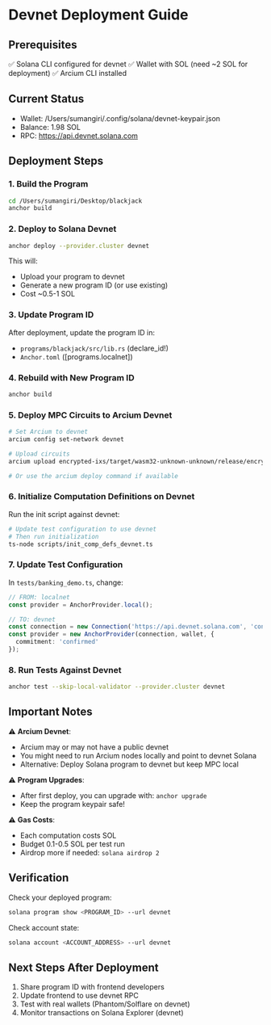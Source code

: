 # Devnet Deployment Guide

## Prerequisites
✅ Solana CLI configured for devnet
✅ Wallet with SOL (need ~2 SOL for deployment)
✅ Arcium CLI installed

## Current Status
- Wallet: /Users/sumangiri/.config/solana/devnet-keypair.json
- Balance: 1.98 SOL
- RPC: https://api.devnet.solana.com

## Deployment Steps

### 1. Build the Program
```bash
cd /Users/sumangiri/Desktop/blackjack
anchor build
```

### 2. Deploy to Solana Devnet
```bash
anchor deploy --provider.cluster devnet
```

This will:
- Upload your program to devnet
- Generate a new program ID (or use existing)
- Cost ~0.5-1 SOL

### 3. Update Program ID
After deployment, update the program ID in:
- `programs/blackjack/src/lib.rs` (declare_id!)
- `Anchor.toml` ([programs.localnet])

### 4. Rebuild with New Program ID
```bash
anchor build
```

### 5. Deploy MPC Circuits to Arcium Devnet
```bash
# Set Arcium to devnet
arcium config set-network devnet

# Upload circuits
arcium upload encrypted-ixs/target/wasm32-unknown-unknown/release/encrypted_ixs.wasm

# Or use the arcium deploy command if available
```

### 6. Initialize Computation Definitions on Devnet
Run the init script against devnet:
```bash
# Update test configuration to use devnet
# Then run initialization
ts-node scripts/init_comp_defs_devnet.ts
```

### 7. Update Test Configuration
In `tests/banking_demo.ts`, change:
```typescript
// FROM: localnet
const provider = AnchorProvider.local();

// TO: devnet
const connection = new Connection('https://api.devnet.solana.com', 'confirmed');
const provider = new AnchorProvider(connection, wallet, {
  commitment: 'confirmed'
});
```

### 8. Run Tests Against Devnet
```bash
anchor test --skip-local-validator --provider.cluster devnet
```

## Important Notes

⚠️ **Arcium Devnet**: 
- Arcium may or may not have a public devnet
- You might need to run Arcium nodes locally and point to devnet Solana
- Alternative: Deploy Solana program to devnet but keep MPC local

⚠️ **Program Upgrades**:
- After first deploy, you can upgrade with: `anchor upgrade`
- Keep the program keypair safe!

⚠️ **Gas Costs**:
- Each computation costs SOL
- Budget 0.1-0.5 SOL per test run
- Airdrop more if needed: `solana airdrop 2`

## Verification

Check your deployed program:
```bash
solana program show <PROGRAM_ID> --url devnet
```

Check account state:
```bash
solana account <ACCOUNT_ADDRESS> --url devnet
```

## Next Steps After Deployment

1. Share program ID with frontend developers
2. Update frontend to use devnet RPC
3. Test with real wallets (Phantom/Solflare on devnet)
4. Monitor transactions on Solana Explorer (devnet)
